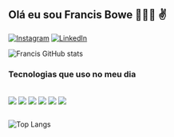 ## Olá eu sou Francis Bowe 👨🏾‍💻 ✌️

[![Instagram](https://img.shields.io/badge/Instagram-E4405F?style=for-the-badge&logo=instagram&logoColor=white)](https://www.instagram.com/francis_bowe_90/)
[![LinkedIn](https://img.shields.io/badge/LinkedIn-0077B5?style=for-the-badge&logo=linkedin&logoColor=white)](https://www.linkedin.com/in/francisco-domingos-533292277/)

![Francis GitHub stats](https://github-readme-stats.vercel.app/api?username=francisbowe&show_icons=true&theme=radical)

### Tecnologias que uso no meu dia

<div div style="display: inline_block"><br/>
<img align="center" altt="html5" src="https://img.shields.io/badge/HTML5-E34F26?style=for-the-badge&logo=html5&logoColor=white">
<img align="center" altt="CSS" src="https://img.shields.io/badge/CSS-239120?&style=for-the-badge&logo=css3&logoColor=white
    ">
<img align="center" altt="bootstrap" src="https://img.shields.io/badge/Bootstrap-563D7C?style=for-the-badge&logo=bootstrap&logoColor=white">
<img align="center" altt="JS" src="https://img.shields.io/badge/JavaScript-F7DF1E?style=for-the-badge&logo=javascript&logoColor=black">
<img align="center" altt="PHP" src="https://img.shields.io/badge/PHP-777BB4?style=for-the-badge&logo=php&logoColor=white">

<img align="center" altt="MySQL" src="https://img.shields.io/badge/MySQL-00000F?style=for-the-badge&logo=mysql&logoColor=white">

</div> <br/>

![Top Langs](https://github-readme-stats.vercel.app/api/top-langs/?username=francisbowe&size_weight=0.5&count_weight=0.5)

